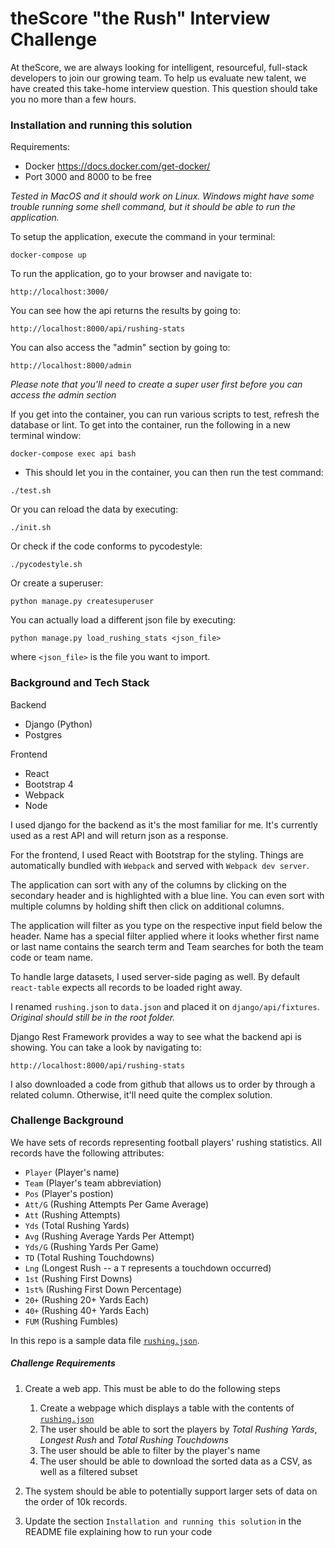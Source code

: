 # theScore "the Rush" Interview Challenge
At theScore, we are always looking for intelligent, resourceful, full-stack developers to join our growing team. To help us evaluate new talent, we have created this take-home interview question. This question should take you no more than a few hours.


### Installation and running this solution
Requirements:
* Docker https://docs.docker.com/get-docker/
* Port 3000 and 8000 to be free

*Tested in MacOS and it should work on Linux. Windows might have some trouble running some shell command, but it should be able to run the application.*


To setup the application, execute the command in your terminal:
```
docker-compose up
```

To run the application, go to your browser and navigate to:
```
http://localhost:3000/
```

You can see how the api returns the results by going to:
```
http://localhost:8000/api/rushing-stats
```

You can also access the "admin" section by going to:
```
http://localhost:8000/admin
```
*Please note that you'll need to create a super user first before you can access the admin section*

If you get into the container, you can run various scripts to test, refresh the database or lint.
To get into the container, run the following in a new terminal window:
```
docker-compose exec api bash
```

* This should let you in the container, you can then run the test command:
```
./test.sh
```

Or you can reload the data by executing:
```
./init.sh
```

Or check if the code conforms to pycodestyle:
```
./pycodestyle.sh
```

Or create a superuser:
```
python manage.py createsuperuser
```

You can actually load a different json file by executing:
```
python manage.py load_rushing_stats <json_file>
```
where `<json_file>` is the file you want to import.


### Background and Tech Stack
Backend
* Django (Python)
* Postgres

Frontend
* React
* Bootstrap 4
* Webpack
* Node

I used django for the backend as it's the most familiar for me. 
It's currently used as a rest API and will return json as a response.

For the frontend, I used React with Bootstrap for the styling.
Things are automatically bundled with `Webpack` and served with `Webpack dev server`.

The application can sort with any of the columns by clicking on the secondary header and is 
highlighted with a blue line. You can even sort with multiple columns by holding shift then
click on additional columns.

The application will filter as you type on the respective input field below the header.
Name has a special filter applied where it looks whether first name or last name contains the search term 
and Team searches for both the team code or team name.

To handle large datasets, I used server-side paging as well. By default `react-table` expects all records to be
loaded right away.

I renamed `rushing.json` to `data.json` and placed it on `django/api/fixtures`.
*Original should still be in the root folder.*

Django Rest Framework provides a way to see what the backend api is showing.
You can take a look by navigating to:
```
http://localhost:8000/api/rushing-stats
```

I also downloaded a code from github that allows us to order by through a related column. Otherwise,
it'll need quite the complex solution.


### Challenge Background
We have sets of records representing football players' rushing statistics. All records have the following attributes:
* `Player` (Player's name)
* `Team` (Player's team abbreviation)
* `Pos` (Player's postion)
* `Att/G` (Rushing Attempts Per Game Average)
* `Att` (Rushing Attempts)
* `Yds` (Total Rushing Yards)
* `Avg` (Rushing Average Yards Per Attempt)
* `Yds/G` (Rushing Yards Per Game)
* `TD` (Total Rushing Touchdowns)
* `Lng` (Longest Rush -- a `T` represents a touchdown occurred)
* `1st` (Rushing First Downs)
* `1st%` (Rushing First Down Percentage)
* `20+` (Rushing 20+ Yards Each)
* `40+` (Rushing 40+ Yards Each)
* `FUM` (Rushing Fumbles)

In this repo is a sample data file [`rushing.json`](/rushing.json).

##### Challenge Requirements
1. Create a web app. This must be able to do the following steps
    1. Create a webpage which displays a table with the contents of [`rushing.json`](/rushing.json)
    2. The user should be able to sort the players by _Total Rushing Yards_, _Longest Rush_ and _Total Rushing Touchdowns_
    3. The user should be able to filter by the player's name
    4. The user should be able to download the sorted data as a CSV, as well as a filtered subset
    
2. The system should be able to potentially support larger sets of data on the order of 10k records.

3. Update the section `Installation and running this solution` in the README file explaining how to run your code

